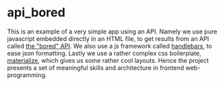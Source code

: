 # api_bored
  This is an example of a very simple app using an API. Namely we use pure javascript embedded directly in an HTML file, to get results from an API called <a href="https://www.boredapi.com/documentation">the "bored" API</a>.
  We also use a js framework called <a href="https://handlebarsjs.com/">handlebars</a>, to ease json formatting. 
  Lastly we use a rather complex css boilerplate, <a href="https://materializecss.com/cards.html">materialize</a>, which gives us some rather cool layouts. 
  Hence the project presents a set of meaningful skills and architecture in frontend web-programming. 

  
